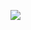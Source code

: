 ![](http://www.plantuml.com/plantuml/proxy?cache=no&src=https://raw.githubusercontent.com/oleksandrblazhko/ai204-nesterenko/laboratory-work-7/2-SoftwareDesign/2.7-PlantUML/UML-Deployment.puml)
